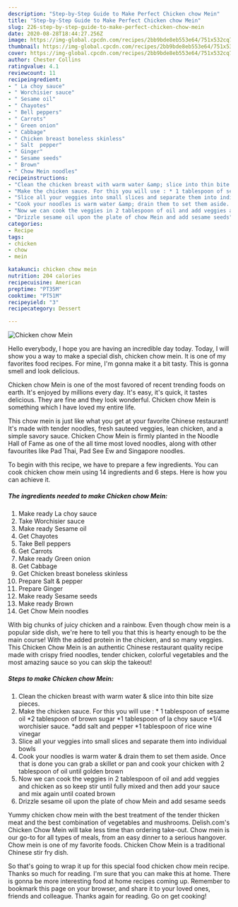 ```yaml
---
description: "Step-by-Step Guide to Make Perfect Chicken chow Mein"
title: "Step-by-Step Guide to Make Perfect Chicken chow Mein"
slug: 226-step-by-step-guide-to-make-perfect-chicken-chow-mein
date: 2020-08-28T18:44:27.256Z
image: https://img-global.cpcdn.com/recipes/2bb9bde8eb553e64/751x532cq70/chicken-chow-mein-recipe-main-photo.jpg
thumbnail: https://img-global.cpcdn.com/recipes/2bb9bde8eb553e64/751x532cq70/chicken-chow-mein-recipe-main-photo.jpg
cover: https://img-global.cpcdn.com/recipes/2bb9bde8eb553e64/751x532cq70/chicken-chow-mein-recipe-main-photo.jpg
author: Chester Collins
ratingvalue: 4.1
reviewcount: 11
recipeingredient:
- " La choy sauce"
- " Worchisier sauce"
- " Sesame oil"
- " Chayotes"
- " Bell peppers"
- " Carrots"
- " Green onion"
- " Cabbage"
- " Chicken breast boneless skinless"
- " Salt  pepper"
- " Ginger"
- " Sesame seeds"
- " Brown"
- " Chow Mein noodles"
recipeinstructions:
- "Clean the chicken breast with warm water &amp; slice into thin bite size pieces."
- "Make the chicken sauce. For this you will use : * 1 tablespoon of sesame oil *2 tablespoon of brown sugar *1 tablespoon of la choy sauce *1/4 worchisier sauce. *add salt and pepper *1 tablespoon of rice wine vinegar"
- "Slice all your veggies into small slices and separate them into individual bowls"
- "Cook your noodles is warm water &amp; drain them to set them aside. Once that is done you can grab a skillet or pan and cook your chicken with 2 tablespoon of oil until golden brown"
- "Now we can cook the veggies in 2 tablespoon of oil and add veggies and chicken as so keep stir until fully mixed and then add your sauce and mix again until coated brown"
- "Drizzle sesame oil upon the plate of chow Mein and add sesame seeds"
categories:
- Recipe
tags:
- chicken
- chow
- mein

katakunci: chicken chow mein 
nutrition: 204 calories
recipecuisine: American
preptime: "PT35M"
cooktime: "PT51M"
recipeyield: "3"
recipecategory: Dessert

---
```



![Chicken chow Mein](https://img-global.cpcdn.com/recipes/2bb9bde8eb553e64/751x532cq70/chicken-chow-mein-recipe-main-photo.jpg)

Hello everybody, I hope you are having an incredible day today. Today, I will show you a way to make a special dish, chicken chow mein. It is one of my favorites food recipes. For mine, I'm gonna make it a bit tasty. This is gonna smell and look delicious.

Chicken chow Mein is one of the most favored of recent trending foods on earth. It's enjoyed by millions every day. It's easy, it's quick, it tastes delicious. They are fine and they look wonderful. Chicken chow Mein is something which I have loved my entire life.

This chow mein is just like what you get at your favorite Chinese restaurant! It&#39;s made with tender noodles, fresh sauteed veggies, lean chicken, and a simple savory sauce. Chicken Chow Mein is firmly planted in the Noodle Hall of Fame as one of the all time most loved noodles, along with other favourites like Pad Thai, Pad See Ew and Singapore noodles.


To begin with this recipe, we have to prepare a few ingredients. You can cook chicken chow mein using 14 ingredients and 6 steps. Here is how you can achieve it.

<!--inarticleads1-->

##### The ingredients needed to make Chicken chow Mein:

1. Make ready  La choy sauce
1. Take  Worchisier sauce
1. Make ready  Sesame oil
1. Get  Chayotes
1. Take  Bell peppers
1. Get  Carrots
1. Make ready  Green onion
1. Get  Cabbage
1. Get  Chicken breast boneless skinless
1. Prepare  Salt &amp; pepper
1. Prepare  Ginger
1. Make ready  Sesame seeds
1. Make ready  Brown
1. Get  Chow Mein noodles


With big chunks of juicy chicken and a rainbow. Even though chow mein is a popular side dish, we&#39;re here to tell you that this is hearty enough to be the main course! With the added protein in the chicken, and so many veggies. This Chicken Chow Mein is an authentic Chinese restaurant quality recipe made with crispy fried noodles, tender chicken, colorful vegetables and the most amazing sauce so you can skip the takeout! 

<!--inarticleads2-->

##### Steps to make Chicken chow Mein:

1. Clean the chicken breast with warm water &amp; slice into thin bite size pieces.
1. Make the chicken sauce. For this you will use : * 1 tablespoon of sesame oil *2 tablespoon of brown sugar *1 tablespoon of la choy sauce *1/4 worchisier sauce. *add salt and pepper *1 tablespoon of rice wine vinegar
1. Slice all your veggies into small slices and separate them into individual bowls
1. Cook your noodles is warm water &amp; drain them to set them aside. Once that is done you can grab a skillet or pan and cook your chicken with 2 tablespoon of oil until golden brown
1. Now we can cook the veggies in 2 tablespoon of oil and add veggies and chicken as so keep stir until fully mixed and then add your sauce and mix again until coated brown
1. Drizzle sesame oil upon the plate of chow Mein and add sesame seeds


Yummy chicken chow mein with the best treatment of the tender thicken meat and the best combination of vegetables and mushrooms. Delish.com&#39;s Chicken Chow Mein will take less time than ordering take-out. Chow mein is our go-to for all types of meals, from an easy dinner to a serious hangover. Chow mein is one of my favorite foods. Chicken Chow Mein is a traditional Chinese stir fry dish. 

So that's going to wrap it up for this special food chicken chow mein recipe. Thanks so much for reading. I'm sure that you can make this at home. There is gonna be more interesting food at home recipes coming up. Remember to bookmark this page on your browser, and share it to your loved ones, friends and colleague. Thanks again for reading. Go on get cooking!
